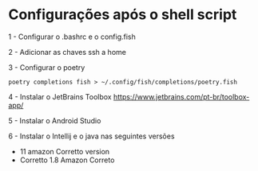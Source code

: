 # Configurações após o shell script

1 - Configurar o .bashrc e o config.fish  

2 - Adicionar as chaves ssh a home

3 - Configurar o poetry

```
poetry completions fish > ~/.config/fish/completions/poetry.fish
```
4 - Instalar o JetBrains Toolbox
    https://www.jetbrains.com/pt-br/toolbox-app/

5 - Instalar o Android Studio

6 - Instalar o Intellij e o java nas seguintes versões
 - 11 amazon Corretto version
 - Corretto 1.8 Amazon Correto